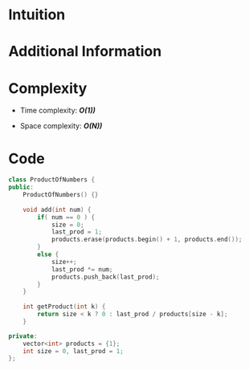 # Intuition

# Additional Information

# Complexity
- Time complexity: ***O(1))***
<!-- Add your time complexity here, e.g. $$O(n)$$ -->

- Space complexity: ***O(N))***
<!-- Add your space complexity here, e.g. $$O(n)$$ -->

# Code
```cpp
class ProductOfNumbers {
public:
    ProductOfNumbers() {}
    
    void add(int num) {
        if( num == 0 ) {
            size = 0;
            last_prod = 1;
            products.erase(products.begin() + 1, products.end());
        }
        else {
            size++;
            last_prod *= num;
            products.push_back(last_prod);
        }
    }
    
    int getProduct(int k) {
        return size < k ? 0 : last_prod / products[size - k];
    }

private:
    vector<int> products = {1};
    int size = 0, last_prod = 1;
};
```

